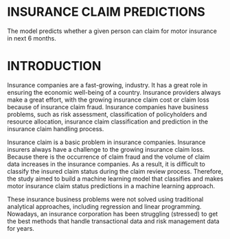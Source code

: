 
# INSURANCE CLAIM PREDICTIONS
The model predicts whether a given person can claim for motor insurance in next 6 months.

# INTRODUCTION
Insurance companies are a fast-growing, industry. It has a great role in ensuring the economic well-being of a country. Insurance providers always make a great effort, with the growing insurance claim cost or claim loss because of insurance claim fraud. Insurance companies have business problems, such as risk assessment, classification of policyholders and resource allocation, insurance claim classification and prediction in the insurance claim handling process.

 

Insurance claim is a basic problem in insurance companies. Insurance insurers always have a challenge to the growing insurance claim loss. Because there is the occurrence of claim fraud and the volume of claim data increases in the insurance companies. As a result, it is difficult to classify the insured claim status during the claim review process. Therefore, the study aimed to build a machine learning model that classifies and makes motor insurance claim status predictions in a machine learning approach.

 

These insurance business problems were not solved using traditional analytical approaches, including regression and linear programming. Nowadays, an insurance corporation has been struggling (stressed) to get the best methods that handle transactional data and risk management data for years.
